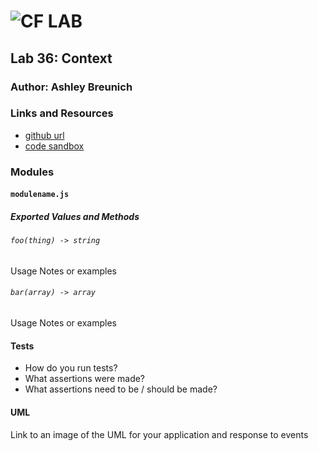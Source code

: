 ![CF](http://i.imgur.com/7v5ASc8.png) LAB
=================================================

## Lab 36: Context

### Author: Ashley Breunich

### Links and Resources
* [github url](https://github.com/ashley-breunich/lab-36)
* [code sandbox](https://codesandbox.io/s/13kvzxy9o4)

### Modules
#### `modulename.js`
##### Exported Values and Methods

###### `foo(thing) -> string`
Usage Notes or examples

###### `bar(array) -> array`
Usage Notes or examples

#### Tests
* How do you run tests?
* What assertions were made?
* What assertions need to be / should be made?

#### UML
Link to an image of the UML for your application and response to events
